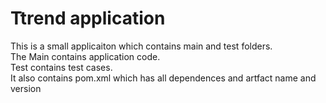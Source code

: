 # Ttrend application

This is a small applicaiton which contains main and test folders.  
The Main contains application code.  
Test contains test cases.  
It also contains pom.xml which has all dependences and artfact name and version

